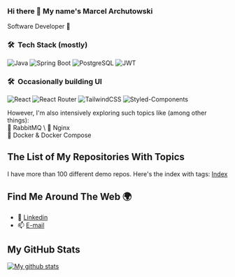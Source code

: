 ### Hi there 👋 My name's Marcel Archutowski 

Software Developer 🔹

### 🛠 &nbsp;Tech Stack (mostly)

![Java](https://img.shields.io/badge/java-%23ED8B00.svg?style=for-the-badge&logo=java&logoColor=white)
![Spring Boot](https://img.shields.io/badge/springboot-%236DB33F.svg?style=for-the-badge&logo=springboot&logoColor=white)
![PostgreSQL](https://img.shields.io/badge/postgres-%23316192.svg?style=for-the-badge&logo=postgresql&logoColor=white)
![JWT](https://img.shields.io/badge/JWT-black?style=for-the-badge&logo=JSON%20web%20tokens)

### 🛠 &nbsp;Occasionally building UI

![React](https://img.shields.io/badge/react-%2320232a.svg?style=for-the-badge&logo=react&logoColor=%2361DAFB)
![React Router](https://img.shields.io/badge/React_Router-CA4245?style=for-the-badge&logo=react-router&logoColor=white)
![TailwindCSS](https://img.shields.io/badge/tailwindcss-%2338B2AC.svg?style=for-the-badge&logo=tailwind-css&logoColor=white)
![Styled-Components](https://img.shields.io/badge/styled--components-DB7093?style=for-the-badge&logo=styled-components&logoColor=white)

However, I'm also intensively exploring such topics like (among other things): \
🔹 RabbitMQ \ 
🔹 Nginx \
🔹 Docker & Docker Compose

## The List of My Repositories With Topics

I have more than 100 different demo repos. Here's the index with tags:
<a href="https://github.com/piomin/repo-index">Index</a>

## Find Me Around The Web 🌍

- 🔗 [Linkedin](https://www.linkedin.com/in/marcel-archutowski-49bb28238/)
- 📫 [E-mail](mailto:marcel.archutowski@gmail.com)

## My GitHub Stats

<a href="https://github.com/piomin">
 <img align="center" src="https://github-readme-stats.vercel.app/api?username=ziomiwang&show_icons=true&theme=light&line_height=27&include_all_commits=true&count_private=true&hide=issues,prs,contribs" alt="My github stats"/>
</a>
